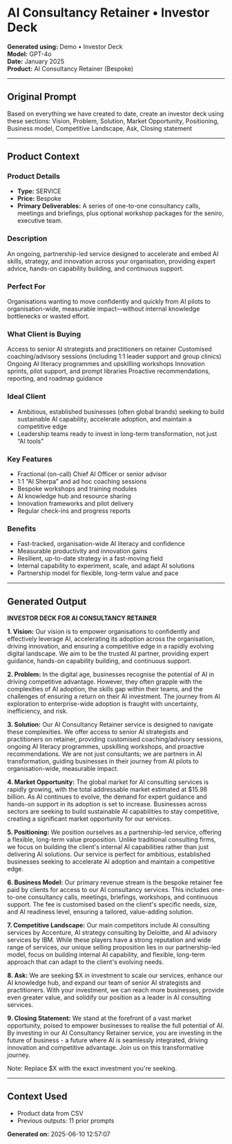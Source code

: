 # AI Consultancy Retainer • Investor Deck

**Generated using:** Demo • Investor Deck  
**Model:** GPT-4o  
**Date:** January 2025  
**Product:** AI Consultancy Retainer (Bespoke)

---

## Original Prompt
Based on everything we have created to date, create an investor deck using these sections: Vision, Problem, Solution, Market Opportunity, Positioning, Business model, Competitive Landscape, Ask, Closing statement

---

## Product Context

### **Product Details**
- **Type:** SERVICE
- **Price:** Bespoke
- **Primary Deliverables:** A series of one-to-one consultancy calls, meetings and briefings, plus optional workshop packages for the seniro, executive team.

### **Description**
An ongoing, partnership-led service designed to accelerate and embed AI skills, strategy, and innovation across your organisation, providing expert advice, hands-on capability building, and continuous support.⁠

### **Perfect For**
Organisations wanting to move confidently and quickly from AI pilots to organisation-wide, measurable impact—without internal knowledge bottlenecks or wasted effort.

### **What Client is Buying**
Access to senior AI strategists and practitioners on retainer
Customised coaching/advisory sessions (including 1:1 leader support and group clinics)
Ongoing AI literacy programmes and upskilling workshops
Innovation sprints, pilot support, and prompt libraries
Proactive recommendations, reporting, and roadmap guidance

### **Ideal Client**
- Ambitious, established businesses (often global brands) 
seeking to build sustainable AI capability, accelerate adoption, and maintain a competitive edge
- Leadership teams ready to invest in long-term transformation, not just “AI tools”

### **Key Features**
- Fractional (on-call) Chief AI Officer or senior advisor
- 1:1 “AI Sherpa” and ad hoc coaching sessions
- Bespoke workshops and training modules
- AI knowledge hub and resource sharing
- Innovation frameworks and pilot delivery
- Regular check-ins and progress reports⁠

### **Benefits**
- Fast-tracked, organisation-wide AI literacy and confidence
- Measurable productivity and innovation gains
- Resilient, up-to-date strategy in a fast-moving field
- Internal capability to experiment, scale, and adapt AI solutions
- Partnership model for flexible, long-term value and pace

---

## Generated Output

**INVESTOR DECK FOR AI CONSULTANCY RETAINER**

**1. Vision:**
Our vision is to empower organisations to confidently and effectively leverage AI, accelerating its adoption across the organisation, driving innovation, and ensuring a competitive edge in a rapidly evolving digital landscape. We aim to be the trusted AI partner, providing expert guidance, hands-on capability building, and continuous support.

**2. Problem:**
In the digital age, businesses recognise the potential of AI in driving competitive advantage. However, they often grapple with the complexities of AI adoption, the skills gap within their teams, and the challenges of ensuring a return on their AI investment. The journey from AI exploration to enterprise-wide adoption is fraught with uncertainty, inefficiency, and risk.

**3. Solution:**
Our AI Consultancy Retainer service is designed to navigate these complexities. We offer access to senior AI strategists and practitioners on retainer, providing customised coaching/advisory sessions, ongoing AI literacy programmes, upskilling workshops, and proactive recommendations. We are not just consultants; we are partners in AI transformation, guiding businesses in their journey from AI pilots to organisation-wide, measurable impact.

**4. Market Opportunity:**
The global market for AI consulting services is rapidly growing, with the total addressable market estimated at $15.98 billion. As AI continues to evolve, the demand for expert guidance and hands-on support in its adoption is set to increase. Businesses across sectors are seeking to build sustainable AI capabilities to stay competitive, creating a significant market opportunity for our services.

**5. Positioning:**
We position ourselves as a partnership-led service, offering a flexible, long-term value proposition. Unlike traditional consulting firms, we focus on building the client's internal AI capabilities rather than just delivering AI solutions. Our service is perfect for ambitious, established businesses seeking to accelerate AI adoption and maintain a competitive edge.

**6. Business Model:**
Our primary revenue stream is the bespoke retainer fee paid by clients for access to our AI consultancy services. This includes one-to-one consultancy calls, meetings, briefings, workshops, and continuous support. The fee is customised based on the client's specific needs, size, and AI readiness level, ensuring a tailored, value-adding solution.

**7. Competitive Landscape:**
Our main competitors include AI consulting services by Accenture, AI strategy consulting by Deloitte, and AI advisory services by IBM. While these players have a strong reputation and wide range of services, our unique selling proposition lies in our partnership-led model, focus on building internal AI capability, and flexible, long-term approach that can adapt to the client's evolving needs.

**8. Ask:**
We are seeking $X in investment to scale our services, enhance our AI knowledge hub, and expand our team of senior AI strategists and practitioners. With your investment, we can reach more businesses, provide even greater value, and solidify our position as a leader in AI consulting services.

**9. Closing Statement:**
We stand at the forefront of a vast market opportunity, poised to empower businesses to realise the full potential of AI. By investing in our AI Consultancy Retainer service, you are investing in the future of business - a future where AI is seamlessly integrated, driving innovation and competitive advantage. Join us on this transformative journey. 

Note: Replace $X with the exact investment you're seeking.

---

## Context Used
- Product data from CSV
- Previous outputs: 11 prior prompts

**Generated on:** 2025-06-10 12:57:07
